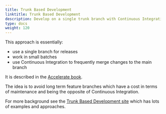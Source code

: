 ```yaml
---
title: Trunk Based Development
linktitle: Trunk Based Development
description: Develop on a single trunk branch with Continuous Integration
type: docs
weight: 120
---
```

           
This approach is essentially:

* use a single branch for releases
* work in small batches  
* use Continuous Integration to frequently merge changes to the main branch
  
It is described in the [Accelerate book](/v3/devops/accelerate/).

The idea is to avoid long term feature branches which have a cost in terms of maintenance and being the opposite of Continuous Integration.

For more background see the [Trunk Based Development site](https://trunkbaseddevelopment.com/) which has lots of examples and approaches.
